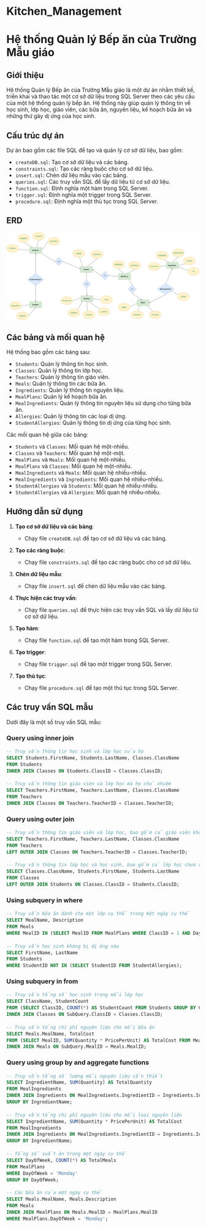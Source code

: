 # Kitchen_Management
# Hệ thống Quản lý Bếp ăn của Trường Mẫu giáo

## Giới thiệu
Hệ thống Quản lý Bếp ăn của Trường Mẫu giáo là một dự án nhằm thiết kế, triển khai và thao tác một cơ sở dữ liệu trong SQL Server theo các yêu cầu của một hệ thống quản lý bếp ăn. Hệ thống này giúp quản lý thông tin về học sinh, lớp học, giáo viên, các bữa ăn, nguyên liệu, kế hoạch bữa ăn và những thứ gây dị ứng của học sinh.

## Cấu trúc dự án
Dự án bao gồm các file SQL để tạo và quản lý cơ sở dữ liệu, bao gồm:

- `createDB.sql`: Tạo cơ sở dữ liệu và các bảng.
- `constraints.sql`: Tạo các ràng buộc cho cơ sở dữ liệu.
- `insert.sql`: Chèn dữ liệu mẫu vào các bảng.
- `queries.sql`: Các truy vấn SQL để lấy dữ liệu từ cơ sở dữ liệu.
- `function.sql`: Định nghĩa một hàm trong SQL Server.
- `trigger.sql`: Định nghĩa một trigger trong SQL Server.
- `procedure.sql`: Định nghĩa một thủ tục trong SQL Server.

## ERD 
![Alt text](./ERD_Assigment_DBI202_BL5.png)

## Các bảng và mối quan hệ
Hệ thống bao gồm các bảng sau:

- `Students`: Quản lý thông tin học sinh.
- `Classes`: Quản lý thông tin lớp học.
- `Teachers`: Quản lý thông tin giáo viên.
- `Meals`: Quản lý thông tin các bữa ăn.
- `Ingredients`: Quản lý thông tin nguyên liệu.
- `MealPlans`: Quản lý kế hoạch bữa ăn.
- `MealIngredients`: Quản lý thông tin nguyên liệu sử dụng cho từng bữa ăn.
- `Allergies`: Quản lý thông tin các loại dị ứng.
- `StudentAllergies`: Quản lý thông tin dị ứng của từng học sinh.

Các mối quan hệ giữa các bảng:

- `Students` và `Classes`: Mối quan hệ một-nhiều.
- `Classes` và `Teachers`: Mối quan hệ một-một.
- `MealPlans` và `Meals`: Mối quan hệ một-nhiều.
- `MealPlans` và `Classes`: Mối quan hệ một-nhiều.
- `MealIngredients` và `Meals`: Mối quan hệ nhiều-nhiều.
- `MealIngredients` và `Ingredients`: Mối quan hệ nhiều-nhiều.
- `StudentAllergies` và `Students`: Mối quan hệ nhiều-nhiều.
- `StudentAllergies` và `Allergies`: Mối quan hệ nhiều-nhiều.

## Hướng dẫn sử dụng
1. **Tạo cơ sở dữ liệu và các bảng**:
   - Chạy file `createDB.sql` để tạo cơ sở dữ liệu và các bảng.

2. **Tạo các ràng buộc**:
   - Chạy file `constraints.sql` để tạo các ràng buộc cho cơ sở dữ liệu.

3. **Chèn dữ liệu mẫu**:
   - Chạy file `insert.sql` để chèn dữ liệu mẫu vào các bảng.

4. **Thực hiện các truy vấn**:
   - Chạy file `queries.sql` để thực hiện các truy vấn SQL và lấy dữ liệu từ cơ sở dữ liệu.

5. **Tạo hàm**:
   - Chạy file `function.sql` để tạo một hàm trong SQL Server.

6. **Tạo trigger**:
   - Chạy file `trigger.sql` để tạo một trigger trong SQL Server.

7. **Tạo thủ tục**:
   - Chạy file `procedure.sql` để tạo một thủ tục trong SQL Server.

## Các truy vấn SQL mẫu
Dưới đây là một số truy vấn SQL mẫu:

### Query using inner join
```sql
-- Truy vấn thông tin học sinh và lớp học của họ
SELECT Students.FirstName, Students.LastName, Classes.ClassName
FROM Students
INNER JOIN Classes ON Students.ClassID = Classes.ClassID;

-- Truy vấn thông tin giáo viên và lớp học mà họ chủ nhiệm
SELECT Teachers.FirstName, Teachers.LastName, Classes.ClassName
FROM Teachers
INNER JOIN Classes ON Teachers.TeacherID = Classes.TeacherID;
```
### Query using outer join
```sql
-- Truy vấn thông tin giáo viên và lớp học, bao gồm cả giáo viên không chủ nhiệm lớp nào
SELECT Teachers.FirstName, Teachers.LastName, Classes.ClassName
FROM Teachers
LEFT OUTER JOIN Classes ON Teachers.TeacherID = Classes.TeacherID;

-- Truy vấn thông tin lớp học và học sinh, bao gồm cả lớp học chưa có học sinh
SELECT Classes.ClassName, Students.FirstName, Students.LastName
FROM Classes
LEFT OUTER JOIN Students ON Classes.ClassID = Students.ClassID;
```

### Using subquery in where
```sql
-- Truy vấn bữa ăn dành cho một lớp cụ thể trong một ngày cụ thể
SELECT MealName, Description
FROM Meals
WHERE MealID IN (SELECT MealID FROM MealPlans WHERE ClassID = 1 AND DayOfWeek = 'Monday');

-- Truy vấn học sinh không bị dị ứng nào
SELECT FirstName, LastName
FROM Students
WHERE StudentID NOT IN (SELECT StudentID FROM StudentAllergies);
```

### Using subquery in from
```sql
-- Truy vấn tổng số học sinh trong mỗi lớp học
SELECT ClassName, StudentCount
FROM (SELECT ClassID, COUNT(*) AS StudentCount FROM Students GROUP BY ClassID) AS SubQuery
INNER JOIN Classes ON SubQuery.ClassID = Classes.ClassID;

-- Truy vấn tổng chi phí nguyên liệu cho mỗi bữa ăn
SELECT Meals.MealName, TotalCost
FROM (SELECT MealID, SUM(Quantity * PricePerUnit) AS TotalCost FROM MealIngredients INNER JOIN Ingredients ON MealIngredients.IngredientID = Ingredients.IngredientID GROUP BY MealID) AS SubQuery
INNER JOIN Meals ON SubQuery.MealID = Meals.MealID;
```

### Query using group by and aggregate functions
```sql
-- Truy vấn tổng số lượng mỗi nguyên liệu cần thiết
SELECT IngredientName, SUM(Quantity) AS TotalQuantity
FROM MealIngredients
INNER JOIN Ingredients ON MealIngredients.IngredientID = Ingredients.IngredientID
GROUP BY IngredientName;

-- Truy vấn tổng chi phí nguyên liệu cho mỗi loại nguyên liệu
SELECT IngredientName, SUM(Quantity * PricePerUnit) AS TotalCost
FROM MealIngredients
INNER JOIN Ingredients ON MealIngredients.IngredientID = Ingredients.IngredientID
GROUP BY IngredientName;

-- Tổng số suất ăn trong một ngày cụ thể
SELECT DayOfWeek, COUNT(*) AS TotalMeals
FROM MealPlans
WHERE DayOfWeek = 'Monday'
GROUP BY DayOfWeek;

-- Các bữa ăn của một ngày cụ thể
SELECT Meals.MealName, Meals.Description
FROM Meals
INNER JOIN MealPlans ON Meals.MealID = MealPlans.MealID
WHERE MealPlans.DayOfWeek = 'Monday';
```
